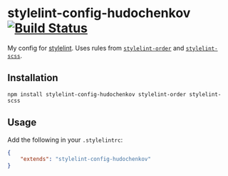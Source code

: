 # stylelint-config-hudochenkov [![Build Status][ci-img]][ci]

My config for [stylelint]. Uses rules from [`stylelint-order`] and  [`stylelint-scss`].

## Installation

```
npm install stylelint-config-hudochenkov stylelint-order stylelint-scss
```

## Usage

Add the following in your `.stylelintrc`:

```json
{
	"extends": "stylelint-config-hudochenkov"
}
```

[ci-img]: https://travis-ci.org/hudochenkov/stylelint-config-hudochenkov.svg
[ci]: https://travis-ci.org/hudochenkov/stylelint-config-hudochenkov
[stylelint]: https://stylelint.io/
[`stylelint-order`]: https://github.com/hudochenkov/stylelint-order
[`stylelint-scss`]: https://github.com/kristerkari/stylelint-scss

